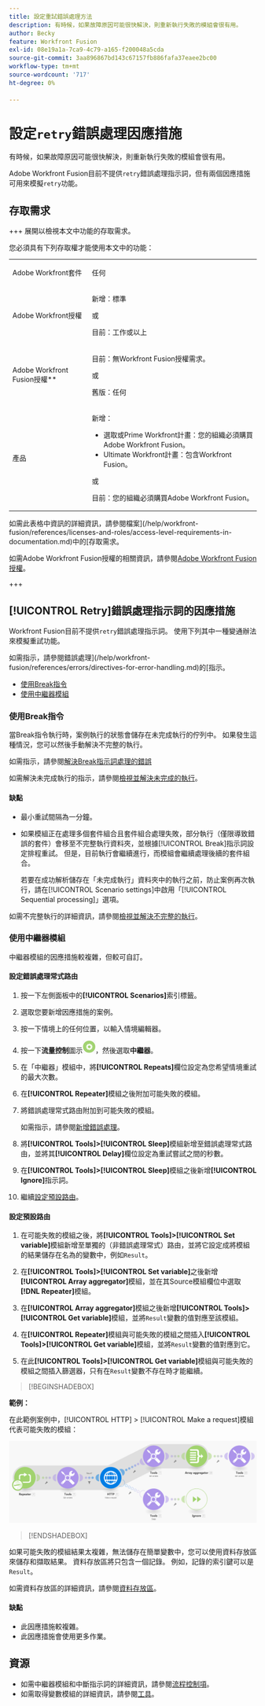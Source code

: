 ```yaml
---
title: 設定重試錯誤處理方法
description: 有時候，如果故障原因可能很快解決，則重新執行失敗的模組會很有用。
author: Becky
feature: Workfront Fusion
exl-id: 08e19a1a-7ca9-4c79-a165-f200048a5cda
source-git-commit: 3aa896867bd143c67157fb886fafa37eaee2bc00
workflow-type: tm+mt
source-wordcount: '717'
ht-degree: 0%

---
```


# 設定`retry`錯誤處理因應措施

有時候，如果故障原因可能很快解決，則重新執行失敗的模組會很有用。

Adobe Workfront Fusion目前不提供`retry`錯誤處理指示詞，但有兩個因應措施可用來模擬`retry`功能。

## 存取需求

+++ 展開以檢視本文中功能的存取需求。

您必須具有下列存取權才能使用本文中的功能：

<table style="table-layout:auto">
 <col> 
 <col> 
 <tbody> 
  <tr> 
   <td role="rowheader">Adobe Workfront套件 
   <td> <p>任何</p> </td> 
  </tr> 
  <tr data-mc-conditions=""> 
   <td role="rowheader">Adobe Workfront授權</td> 
   <td> <p>新增：標準</p><p>或</p><p>目前：工作或以上</p> </td> 
  </tr> 
  <tr> 
   <td role="rowheader">Adobe Workfront Fusion授權**</td> 
   <td>
   <p>目前：無Workfront Fusion授權需求。</p>
   <p>或</p>
   <p>舊版：任何 </p>
   </td> 
  </tr> 
  <tr> 
   <td role="rowheader">產品</td> 
   <td>
   <p>新增：</p> <ul><li>選取或Prime Workfront計畫：您的組織必須購買Adobe Workfront Fusion。</li><li>Ultimate Workfront計畫：包含Workfront Fusion。</li></ul>
   <p>或</p>
   <p>目前：您的組織必須購買Adobe Workfront Fusion。</p>
   </td> 
  </tr>
 </tbody> 
</table>

如需此表格中資訊的詳細資訊，請參閱檔案](/help/workfront-fusion/references/licenses-and-roles/access-level-requirements-in-documentation.md)中的[存取需求。

如需Adobe Workfront Fusion授權的相關資訊，請參閱[Adobe Workfront Fusion授權](/help/workfront-fusion/set-up-and-manage-workfront-fusion/licensing-operations-overview/license-automation-vs-integration.md)。

+++

## [!UICONTROL Retry]錯誤處理指示詞的因應措施

Workfront Fusion目前不提供`retry`錯誤處理指示詞。 使用下列其中一種變通辦法來模擬重試功能。

如需指示，請參閱錯誤處理](/help/workfront-fusion/references/errors/directives-for-error-handling.md)的[指示。

* [使用Break指令](#use-the-break-directive)
* [使用中繼器模組](#use-the-repeater-module)

### 使用Break指令

當Break指令執行時，案例執行的狀態會儲存在未完成執行的佇列中。 如果發生這種情況，您可以然後手動解決不完整的執行。

如需指示，請參閱[解決Break指示詞處理的錯誤](/help/workfront-fusion/create-scenarios/config-error-handling/resolve-error-from-break-directive.md)

如需解決未完成執行的指示，請參閱[檢視並解決未完成的執行](/help/workfront-fusion/manage-scenarios/view-and-resolve-incomplete-executions.md)。

#### 缺點

* 最小重試間隔為一分鐘。
* 如果模組正在處理多個套件組合且套件組合處理失敗，部分執行（僅限導致錯誤的套件）會移至不完整執行資料夾，並根據[!UICONTROL Break]指示詞設定排程重試。 但是，目前執行會繼續進行，而模組會繼續處理後續的套件組合。

  若要在成功解析儲存在「未完成執行」資料夾中的執行之前，防止案例再次執行，請在[!UICONTROL Scenario settings]中啟用「[!UICONTROL Sequential processing]」選項。

如需不完整執行的詳細資訊，請參閱[檢視並解決不完整的執行](/help/workfront-fusion/manage-scenarios/view-and-resolve-incomplete-executions.md)。

### 使用中繼器模組

中繼器模組的因應措施較複雜，但較可自訂。

#### 設定錯誤處理常式路由

1. 按一下左側面板中的&#x200B;**[!UICONTROL Scenarios]**&#x200B;索引標籤。
1. 選取您要新增因應措施的案例。
1. 按一下情境上的任何位置，以輸入情境編輯器。
1. 按一下&#x200B;**流量控制**&#x200B;圖示![流量控制](assets/flow-control-icon.png)，然後選取&#x200B;**中繼器**。
1. 在「中繼器」模組中，將&#x200B;**[!UICONTROL Repeats]**&#x200B;欄位設定為您希望情境重試的最大次數。
1. 在&#x200B;**[!UICONTROL Repeater]**&#x200B;模組之後附加可能失敗的模組。
1. 將錯誤處理常式路由附加到可能失敗的模組。

   如需指示，請參閱[新增錯誤處理](/help/workfront-fusion/create-scenarios/config-error-handling/error-handling.md)。
1. 將&#x200B;**[!UICONTROL Tools]>[!UICONTROL Sleep]**&#x200B;模組新增至錯誤處理常式路由，並將其&#x200B;**[!UICONTROL Delay]**&#x200B;欄位設定為重試嘗試之間的秒數。

1. 在&#x200B;**[!UICONTROL Tools]>[!UICONTROL Sleep]**&#x200B;模組之後新增&#x200B;**[!UICONTROL Ignore]**&#x200B;指示詞。
1. 繼續[設定預設路由](#configure-the-default-route)。

#### 設定預設路由

1. 在可能失敗的模組之後，將&#x200B;**[!UICONTROL Tools]>[!UICONTROL Set variable]**&#x200B;模組新增至單獨的（非錯誤處理常式）路由，並將它設定成將模組的結果儲存在名為的變數中，例如`Result`。

1. 在&#x200B;**[!UICONTROL Tools]>[!UICONTROL Set variable]**&#x200B;之後新增&#x200B;**[!UICONTROL Array aggregator]**&#x200B;模組，並在其Source模組欄位中選取&#x200B;**[!DNL Repeater]**&#x200B;模組。

1. 在&#x200B;**[!UICONTROL Array aggregator]**&#x200B;模組之後新增&#x200B;**[!UICONTROL Tools]>[!UICONTROL Get variable]**&#x200B;模組，並將`Result`變數的值對應至該模組。

1. 在&#x200B;**[!UICONTROL Repeater]**&#x200B;模組與可能失敗的模組之間插入&#x200B;**[!UICONTROL Tools]>[!UICONTROL Get variable]**&#x200B;模組，並將`Result`變數的值對應到它。

1. 在此&#x200B;**[!UICONTROL Tools]>[!UICONTROL Get variable]**&#x200B;模組與可能失敗的模組之間插入篩選器，只有在`Result`變數不存在時才能繼續。

>[!BEGINSHADEBOX]

**範例：**

在此範例案例中，[!UICONTROL HTTP] > [!UICONTROL Make a request]模組代表可能失敗的模組：

![HTTP提出要求](assets/http-make-request.png)

>[!ENDSHADEBOX]

如果可能失敗的模組結果太複雜，無法儲存在簡單變數中，您可以使用資料存放區來儲存和擷取結果。 資料存放區將只包含一個記錄。 例如，記錄的索引鍵可以是`Result`。

如需資料存放區的詳細資訊，請參閱[資料存放區](/help/workfront-fusion/create-scenarios/map-data/data-stores.md)。

#### 缺點

* 此因應措施較複雜。
* 此因應措施會使用更多作業。

## 資源

* 如需中繼器模組和中斷指示詞的詳細資訊，請參閱[流程控制項](/help/workfront-fusion/references/apps-and-modules/tools-and-transformers/flow-control.md)。
* 如需取得變數模組的詳細資訊，請參閱[工具](/help/workfront-fusion/references/apps-and-modules/tools-and-transformers/tools-modules.md)。
